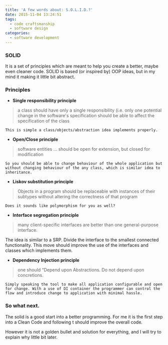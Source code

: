 ```yaml
---
title: 'A few words about: S.O.L.I.D.?'
date: 2015-11-04 13:24:51
tags:
  - code craftsmanship
  - software design
categories:
  - software development
---
```


### SOLID

It is a set of principles which are meant to help you create a better, maybe even cleaner code. SOLID is based (or inspired by) OOP ideas, but in my mind it making it little bit abstract.

### Principles

*   **Single responsibility principle**

> a class should have only a single responsibility (i.e. only one potential change in the software's specification should be able to affect the specification of the class

    This is simple a class/objects/abstraction idea implements properly.

*   **Open/Close principle**

> software entities … should be open for extension, but closed for modification

    So you should be able to change behaviour of the whole application but without changing behaviour of the any class, which is similar idea to inheritance.
*   **Liskov substitution principle**

> Objects in a program should be replaceable with instances of their subtypes without altering the correctness of that program

    Does it sounds like polymorphism for you as well?
*   **Interface segregation principle**

> many client-specific interfaces are better than one general-purpose interface.

The idea is similar to a SRP. Divide the interface to the smallest connected functionality. This move should improve the use of the interfaces and classes which implements them.

*   **Dependency Injection  principle**

> one should “Depend upon Abstractions. Do not depend upon concretions.

    Simply speaking the tool to make all application configurable and open for change. With a use of DI container the programmer can control the flow and introduce change to application with minimal hassle.

### So what next.

The solid is a good start into a better programming. For me it is the first step into a Clean Code and following t should improve the overall code. 

However it is not a golden bullet and solution for everything, and I will try to explain why little bit later.